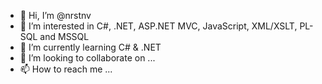 - 👋 Hi, I’m @nrstnv
- 👀 I’m interested in C#, .NET, ASP.NET MVC, JavaScript, XML/XSLT, PL-SQL and MSSQL
- 🌱 I’m currently learning C# & .NET
- 💞️ I’m looking to collaborate on ...
- 📫 How to reach me ...

<!---
nrstnv/nrstnv is a ✨ special ✨ repository because its `README.md` (this file) appears on your GitHub profile.
You can click the Preview link to take a look at your changes.
--->
